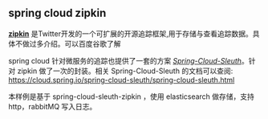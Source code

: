 ## spring cloud zipkin

**[zipkin](https://github.com/openzipkin/zipkin)** 是Twitter开发的一个可扩展的开源追踪框架,用于存储与查看追踪数据。具体不做过多介绍。可以百度谷歌了解

spring cloud 针对微服务的追踪也提供了一套的方案 *[Spring-Cloud-Sleuth](https://cloud.spring.io/spring-cloud-sleuth/)*。针对 zipkin 做了一次的封装。相关 Spring-Cloud-Sleuth 的文档可以查阅: https://cloud.spring.io/spring-cloud-sleuth/spring-cloud-sleuth.html

本样例是基于 spring-cloud-sleuth-zipkin ，使用 elasticsearch 做存储，支持http，rabbitMQ 写入日志。

